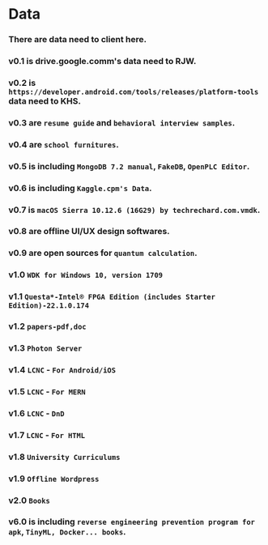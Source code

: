 # Data
### There are data need to client here.
### v0.1 is drive.google.comm's data need to RJW.
### v0.2 is `https://developer.android.com/tools/releases/platform-tools` data need to KHS.
### v0.3 are `resume guide` and `behavioral interview samples`.
### v0.4 are `school furnitures`.
### v0.5 is including `MongoDB 7.2 manual`, `FakeDB`, `OpenPLC Editor`.
### v0.6 is including `Kaggle.cpm's Data`.
### v0.7 is `macOS Sierra 10.12.6 (16G29) by techrechard.com.vmdk`.
### v0.8 are offline UI/UX design softwares.
### v0.9 are open sources for `quantum calculation`.
### v1.0 `WDK for Windows 10, version 1709`
### v1.1 `Questa*-Intel® FPGA Edition (includes Starter Edition)-22.1.0.174`
### v1.2 `papers-pdf,doc`
### v1.3 `Photon Server`
### v1.4 `LCNC` - `For Android/iOS`
### v1.5 `LCNC` - `For MERN`
### v1.6 `LCNC` - `DnD`
### v1.7 `LCNC` - `For HTML`
### v1.8 `University Curriculums`
### v1.9 `Offline Wordpress`
### v2.0 `Books`
### v6.0 is including `reverse engineering prevention program for apk`, `TinyML, Docker... books`.